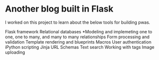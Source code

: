 # Another blog built in Flask

I worked on this project to learn about the below tools for building pwas.

Flask framework
Relational databases
\*Modeling and implemeting one to one, one to many, and many to many relationships
Form processing and validation
Template rendering and blueprints
Macros
User authentication
iPython
scripting
Jinja
URL Schemas
Text search
Working with tags
Image uploading
